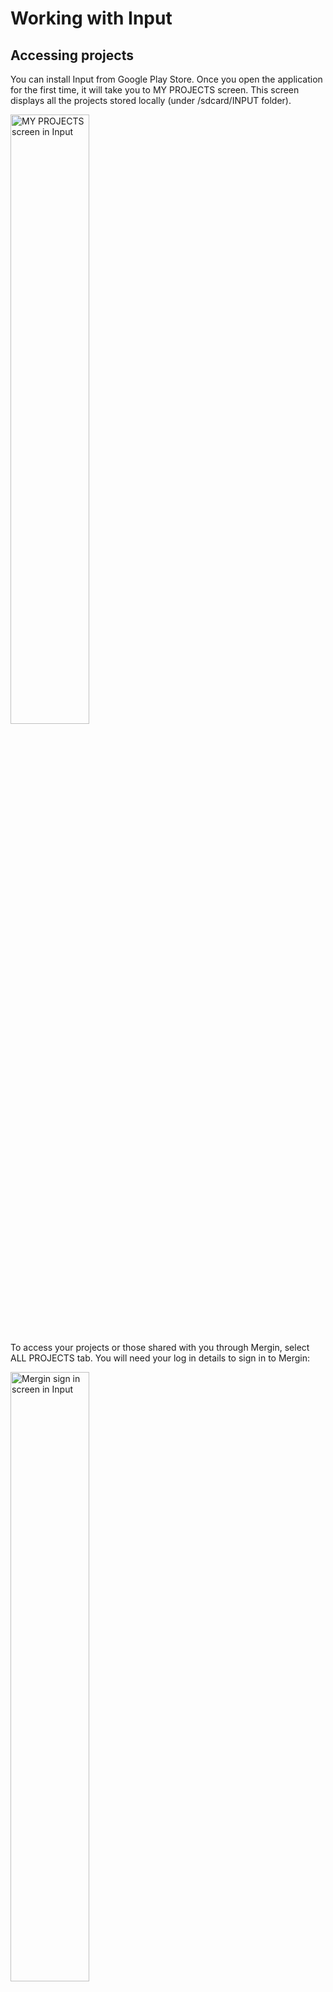 # Working with Input

## Accessing projects
You can install Input from Google Play Store. Once you open the
application for the first time, it will take you to MY PROJECTS screen.
This screen displays all the projects stored locally (under
/sdcard/INPUT folder).


<img src="images/input_my_projects.png" alt="MY PROJECTS screen in Input" width=50% />​

To access your projects or those shared with you through Mergin, select
ALL PROJECTS tab. You will need your log in details to sign in to
Mergin:

<img src="images/input_mergin_signin.png" alt="Mergin sign in screen in Input" width=50% />​

Once logged in, you can download your project to work on it locally by
pressing download button to the right of the project:

<img src="images/input_all_projects.png" alt="ALL PROJECTS screen in Input" width=50% />​

The project will be available for survey after you download it locally.
Select MY PROJECTS and you should be able to see your downloaded
project:

<img src="images/input_my_projects_updated.png" alt="MY PROJECTS screen in Input" width=50% />​


Selecting a project under MY PROJECTS will open it in INPUT.

## Adding/editing features

To add a feature, select the record button from the lower panel. When you tap on the record button, it will list all the
layers, you can edit. In Input, you have two modes to capture feature:

  - GPS location or streaming (if you are capturing lines/areas)

  - Free hand: by adding points or nodes to lines or areas


If your survey layer is a point layer, it will show a cross-hair at your GPS location. You can confirm the location by pressing **Confirm**. Alternatively, you can move the map to another location. The point below the cross-hair will be used as the recorded location. You can move back to your location, by pressing **GPS**.

<img src="images/input_capture_point.png" alt="Capturing point" width=50% />​

If your survey layer is a line or area, it the panel at the bottom changes to a figure similar to the one below:

<img src="images/input_capture_line.png" alt="Capturing point" width=50% />​

You can:

- Use **Add point** to define the shape of your line or area manually by navigating through the map

- If you want to **stream** the GPS to shape your line or area, press and hole **GPS** button on the bottom left corner.

Once finished, press **Done**. If your feature is an area, it will join the last point to the first point to close the shape.


You can set the default survey layer, so that when you press record, it will automatically adds the feature to the default layer. To set the default survey layer, click on **Settings** and set the survey layer under **Defaults**. Alternatively, you can press and hold **Record button** to set the default survey layer.


## Viewing/deleting existing data
You can view the existing data by tapping on them on the map. It will
open a preview panel (according to Display settings in QGIS - see
project preparation section). To edit the form related to an existing
feature, you can press the pencil within the preview panel.

For point layers, you can also change the location (geometry) of your layer, by pressing **Edit geometry**. Similar to capturing a new point, a map will appear with a cross-hair at your GPS location. You can adjust the location of the cross-hair by panning the map and press **Confirm**.

If you want to delete the item, you can press the recycle bin from the lower panel
in the form edit.

## Synchronisation of data/ projects
You can upload your changes through Mergin, once you have network
connectivity. Select Project from the lower panel and then tap on ALL
PROJECTS. Input should automatically flag changed projects with an
upload icon.


<img src="images/input_all_projects_updated.png" alt="ALL PROJECTS screen with updated local project" width=50% />​

Pressing upload button to the right of the project will send the updated
data and project to Mergin. If a project and its data has been updated
through Mergin, you will be notified to synchronise the changes to your
local copy.

<img src="images/input_all_projects_mergin_updated.png" alt="ALL PROJECTS screen with updated project in Mergin" width=50% />​
